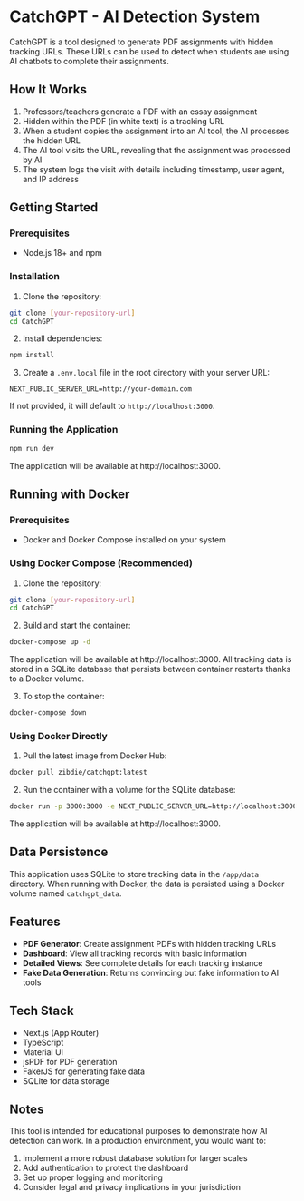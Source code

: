 # CatchGPT - AI Detection System

CatchGPT is a tool designed to generate PDF assignments with hidden tracking URLs. These URLs can be used to detect when students are using AI chatbots to complete their assignments.

## How It Works

1. Professors/teachers generate a PDF with an essay assignment
2. Hidden within the PDF (in white text) is a tracking URL
3. When a student copies the assignment into an AI tool, the AI processes the hidden URL
4. The AI tool visits the URL, revealing that the assignment was processed by AI
5. The system logs the visit with details including timestamp, user agent, and IP address

## Getting Started

### Prerequisites

- Node.js 18+ and npm

### Installation

1. Clone the repository:
```bash
git clone [your-repository-url]
cd CatchGPT
```

2. Install dependencies:
```bash
npm install
```

3. Create a `.env.local` file in the root directory with your server URL:
```
NEXT_PUBLIC_SERVER_URL=http://your-domain.com
```
If not provided, it will default to `http://localhost:3000`.

### Running the Application

```bash
npm run dev
```

The application will be available at http://localhost:3000.

## Running with Docker

### Prerequisites

- Docker and Docker Compose installed on your system

### Using Docker Compose (Recommended)

1. Clone the repository:
```bash
git clone [your-repository-url]
cd CatchGPT
```

2. Build and start the container:
```bash
docker-compose up -d
```

The application will be available at http://localhost:3000. All tracking data is stored in a SQLite database that persists between container restarts thanks to a Docker volume.

3. To stop the container:
```bash
docker-compose down
```

### Using Docker Directly

1. Pull the latest image from Docker Hub:
```bash
docker pull zibdie/catchgpt:latest
```

2. Run the container with a volume for the SQLite database:
```bash
docker run -p 3000:3000 -e NEXT_PUBLIC_SERVER_URL=http://localhost:3000 -v catchgpt_data:/app/data -d zibdie/catchgpt
```

The application will be available at http://localhost:3000.

## Data Persistence

This application uses SQLite to store tracking data in the `/app/data` directory. When running with Docker, the data is persisted using a Docker volume named `catchgpt_data`.

## Features

- **PDF Generator**: Create assignment PDFs with hidden tracking URLs
- **Dashboard**: View all tracking records with basic information
- **Detailed Views**: See complete details for each tracking instance
- **Fake Data Generation**: Returns convincing but fake information to AI tools

## Tech Stack

- Next.js (App Router)
- TypeScript
- Material UI
- jsPDF for PDF generation
- FakerJS for generating fake data
- SQLite for data storage

## Notes

This tool is intended for educational purposes to demonstrate how AI detection can work. In a production environment, you would want to:

1. Implement a more robust database solution for larger scales
2. Add authentication to protect the dashboard
3. Set up proper logging and monitoring
4. Consider legal and privacy implications in your jurisdiction
